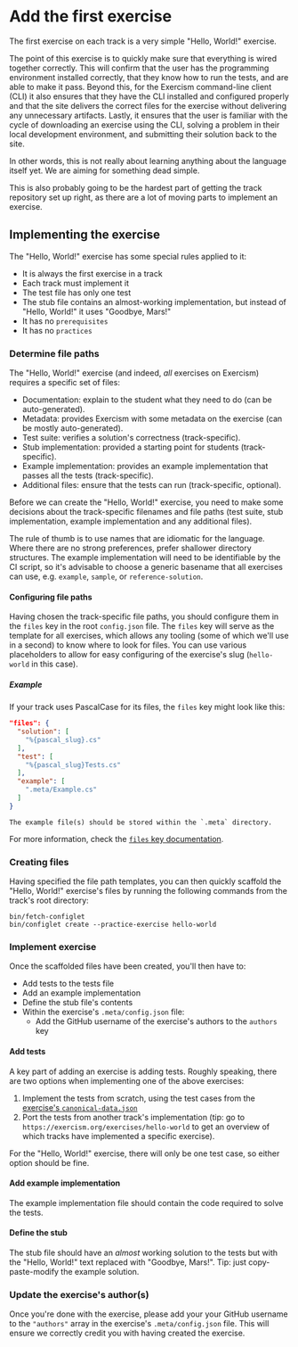 # Add the first exercise

The first exercise on each track is a very simple "Hello, World!" exercise.

The point of this exercise is to quickly make sure that everything is wired together correctly.
This will confirm that the user has the programming environment installed correctly, that they know how to run the tests, and are able to make it pass.
Beyond this, for the Exercism command-line client (CLI) it also ensures that they have the CLI installed and configured properly and that the site delivers the correct files for the exercise without delivering any unnecessary artifacts.
Lastly, it ensures that the user is familiar with the cycle of downloading an exercise using the CLI, solving a problem in their local development environment, and submitting their solution back to the site.

In other words, this is not really about learning anything about the language itself yet.
We are aiming for something dead simple.

This is also probably going to be the hardest part of getting the track repository set up right, as there are a lot of moving parts to implement an exercise.

## Implementing the exercise

The "Hello, World!" exercise has some special rules applied to it:

- It is always the first exercise in a track
- Each track must implement it
- The test file has only one test
- The stub file contains an almost-working implementation, but instead of "Hello, World!" it uses "Goodbye, Mars!"
- It has no `prerequisites`
- It has no `practices`

### Determine file paths

The "Hello, World!" exercise (and indeed, _all_ exercises on Exercism) requires a specific set of files:

- Documentation: explain to the student what they need to do (can be auto-generated).
- Metadata: provides Exercism with some metadata on the exercise (can be mostly auto-generated).
- Test suite: verifies a solution's correctness (track-specific).
- Stub implementation: provided a starting point for students (track-specific).
- Example implementation: provides an example implementation that passes all the tests (track-specific).
- Additional files: ensure that the tests can run (track-specific, optional).

Before we can create the "Hello, World!" exercise, you need to make some decisions about the track-specific filenames and file paths (test suite, stub implementation, example implementation and any additional files).

The rule of thumb is to use names that are idiomatic for the language.
Where there are no strong preferences, prefer shallower directory structures.
The example implementation will need to be identifiable by the CI script, so it's advisable to choose a generic basename that all exercises can use, e.g. `example`, `sample`, or `reference-solution`.

#### Configuring file paths

Having chosen the track-specific file paths, you should configure them in the `files` key in the root `config.json` file.
The `files` key will serve as the template for all exercises, which allows any tooling (some of which we'll use in a second) to know where to look for files.
You can use various placeholders to allow for easy configuring of the exercise's slug (`hello-world` in this case).

##### Example

If your track uses PascalCase for its files, the `files` key might look like this:

```json
"files": {
  "solution": [
    "%{pascal_slug}.cs"
  ],
  "test": [
    "%{pascal_slug}Tests.cs"
  ],
  "example": [
    ".meta/Example.cs"
  ]
}
```

```exercism/note
The example file(s) should be stored within the `.meta` directory.
```

For more information, check the [`files` key documentation](/docs/building/tracks/config-json#files).

### Creating files

Having specified the file path templates, you can then quickly scaffold the "Hello, World!" exercise's files by running the following commands from the track's root directory:

```shell
bin/fetch-configlet
bin/configlet create --practice-exercise hello-world
```

### Implement exercise

Once the scaffolded files have been created, you'll then have to:

- Add tests to the tests file
- Add an example implementation
- Define the stub file's contents
- Within the exercise's `.meta/config.json` file:
  - Add the GitHub username of the exercise's authors to the `authors` key

#### Add tests

A key part of adding an exercise is adding tests.
Roughly speaking, there are two options when implementing one of the above exercises:

1. Implement the tests from scratch, using the test cases from the [exercise's `canonical-data.json`][canonical-data.json]
2. Port the tests from another track's implementation (tip: go to `https://exercism.org/exercises/hello-world` to get an overview of which tracks have implemented a specific exercise).

For the "Hello, World!" exercise, there will only be one test case, so either option should be fine.

#### Add example implementation

The example implementation file should contain the code required to solve the tests.

#### Define the stub

The stub file should have an _almost_ working solution to the tests but with the "Hello, World!" text replaced with "Goodbye, Mars!".
Tip: just copy-paste-modify the example solution.

### Update the exercise's author(s)

Once you're done with the exercise, please add your your GitHub username to the `"authors"` array in the exercise's `.meta/config.json` file.
This will ensure we correctly credit you with having created the exercise.

[configlet]: /docs/building/configlet
[canonical-data.json]: https://github.com/exercism/problem-specifications/blob/main/exercises/hello-world/canonical-data.json
